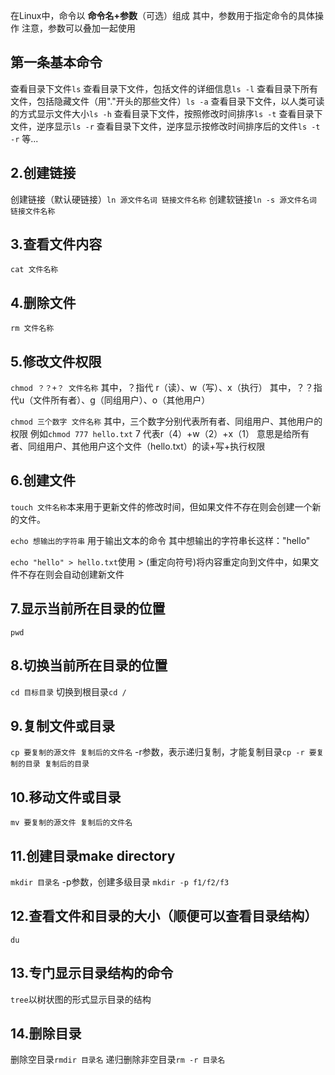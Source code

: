 在Linux中，命令以 **命令名+参数**（可选）组成
其中，参数用于指定命令的具体操作
注意，参数可以叠加一起使用

## 第一条基本命令
查看目录下文件`ls`
查看目录下文件，包括文件的详细信息`ls -l`
查看目录下所有文件，包括隐藏文件（用"."开头的那些文件）`ls -a`
查看目录下文件，以人类可读的方式显示文件大小`ls -h`
查看目录下文件，按照修改时间排序`ls -t`
查看目录下文件，逆序显示`ls -r`
查看目录下文件，逆序显示按修改时间排序后的文件`ls -t -r`
等...

## 2.创建链接
创建链接（默认硬链接）`ln 源文件名词 链接文件名称`
创建软链接`ln -s 源文件名词 链接文件名称`

## 3.查看文件内容
`cat 文件名称`

## 4.删除文件
`rm 文件名称`

## 5.修改文件权限
`chmod ？？+？ 文件名称`
其中，？指代 r（读）、w（写）、x（执行）
其中，？？指代u（文件所有者）、g（同组用户）、o（其他用户）

`chmod 三个数字 文件名称`
其中，三个数字分别代表所有者、同组用户、其他用户的权限
例如`chmod 777 hello.txt`
7 代表r（4）+w（2）+x（1）
意思是给所有者、同组用户、其他用户这个文件（hello.txt）的读+写+执行权限

## 6.创建文件
`touch 文件名称`本来用于更新文件的修改时间，但如果文件不存在则会创建一个新的文件。

`echo 想输出的字符串` 用于输出文本的命令
其中想输出的字符串长这样："hello"

`echo "hello" > hello.txt`使用 > (重定向符号)将内容重定向到文件中，如果文件不存在则会自动创建新文件

## 7.显示当前所在目录的位置
`pwd` 

## 8.切换当前所在目录的位置
`cd 目标目录` 
切换到根目录`cd /`

## 9.复制文件或目录
`cp 要复制的源文件 复制后的文件名`
-r参数，表示递归复制，才能复制目录`cp -r 要复制的目录 复制后的目录`

## 10.移动文件或目录
`mv 要复制的源文件 复制后的文件名`

## 11.创建目录make directory
`mkdir 目录名`
-p参数，创建多级目录 ``mkdir -p f1/f2/f3``

## 12.查看文件和目录的大小（顺便可以查看目录结构）
`du`

## 13.专门显示目录结构的命令
`tree`以树状图的形式显示目录的结构

## 14.删除目录
删除空目录`rmdir 目录名`
递归删除非空目录`rm -r 目录名`